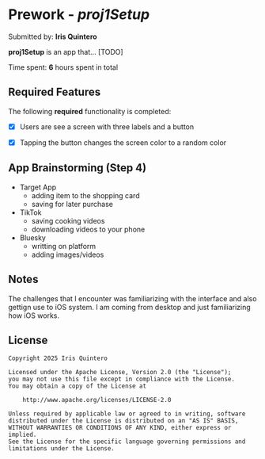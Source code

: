 # Prework - *proj1Setup*

Submitted by: **Iris Quintero**

**proj1Setup** is an app that... [TODO] 

Time spent: **6** hours spent in total

## Required Features

The following **required** functionality is completed:

- [x] Users are see a screen with three labels and a button
- [x] Tapping the button changes the screen color to a random color


## App Brainstorming (Step 4)
- Target App
    - adding item to the shopping card 
    - saving for later purchase
- TikTok
    - saving cooking videos 
    - downloading videos to your phone
- Bluesky
    - writting on platform
    - adding images/videos

## Notes

The challenges that I encounter was familiarizing with the interface and also gettign use to iOS system.  I am coming from desktop and just familiarizing how iOS works. 

## License

    Copyright 2025 Iris Quintero

    Licensed under the Apache License, Version 2.0 (the "License");
    you may not use this file except in compliance with the License.
    You may obtain a copy of the License at

        http://www.apache.org/licenses/LICENSE-2.0

    Unless required by applicable law or agreed to in writing, software
    distributed under the License is distributed on an "AS IS" BASIS,
    WITHOUT WARRANTIES OR CONDITIONS OF ANY KIND, either express or implied.
    See the License for the specific language governing permissions and
    limitations under the License.
